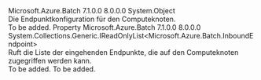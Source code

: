 <Type Name="ComputeNodeEndpointConfiguration" FullName="Microsoft.Azure.Batch.ComputeNodeEndpointConfiguration">
  <TypeSignature Language="C#" Value="public class ComputeNodeEndpointConfiguration" />
  <TypeSignature Language="ILAsm" Value=".class public auto ansi beforefieldinit ComputeNodeEndpointConfiguration extends System.Object" />
  <TypeSignature Language="DocId" Value="T:Microsoft.Azure.Batch.ComputeNodeEndpointConfiguration" />
  <TypeSignature Language="VB.NET" Value="Public Class ComputeNodeEndpointConfiguration" />
  <TypeSignature Language="F#" Value="type ComputeNodeEndpointConfiguration = class&#xA;    interface IPropertyMetadata&#xA;    interface IModifiable&#xA;    interface IReadOnly" />
  <AssemblyInfo>
    <AssemblyName>Microsoft.Azure.Batch</AssemblyName>
    <AssemblyVersion>7.1.0.0</AssemblyVersion>
    <AssemblyVersion>8.0.0.0</AssemblyVersion>
  </AssemblyInfo>
  <Base>
    <BaseTypeName>System.Object</BaseTypeName>
  </Base>
  <Interfaces />
  <Docs>
    <summary>
            Die Endpunktkonfiguration für den Computeknoten.
            </summary>
    <remarks>To be added.</remarks>
  </Docs>
  <Members>
    <Member MemberName="InboundEndpoints">
      <MemberSignature Language="C#" Value="public System.Collections.Generic.IReadOnlyList&lt;Microsoft.Azure.Batch.InboundEndpoint&gt; InboundEndpoints { get; }" />
      <MemberSignature Language="ILAsm" Value=".property instance class System.Collections.Generic.IReadOnlyList`1&lt;class Microsoft.Azure.Batch.InboundEndpoint&gt; InboundEndpoints" />
      <MemberSignature Language="DocId" Value="P:Microsoft.Azure.Batch.ComputeNodeEndpointConfiguration.InboundEndpoints" />
      <MemberSignature Language="VB.NET" Value="Public ReadOnly Property InboundEndpoints As IReadOnlyList(Of InboundEndpoint)" />
      <MemberSignature Language="F#" Value="member this.InboundEndpoints : System.Collections.Generic.IReadOnlyList&lt;Microsoft.Azure.Batch.InboundEndpoint&gt;" Usage="Microsoft.Azure.Batch.ComputeNodeEndpointConfiguration.InboundEndpoints" />
      <MemberType>Property</MemberType>
      <AssemblyInfo>
        <AssemblyName>Microsoft.Azure.Batch</AssemblyName>
        <AssemblyVersion>7.1.0.0</AssemblyVersion>
        <AssemblyVersion>8.0.0.0</AssemblyVersion>
      </AssemblyInfo>
      <ReturnValue>
        <ReturnType>System.Collections.Generic.IReadOnlyList&lt;Microsoft.Azure.Batch.InboundEndpoint&gt;</ReturnType>
      </ReturnValue>
      <Docs>
        <summary>
            Ruft die Liste der eingehenden Endpunkte, die auf den Computeknoten zugegriffen werden kann.
            </summary>
        <value>To be added.</value>
        <remarks>To be added.</remarks>
      </Docs>
    </Member>
  </Members>
</Type>